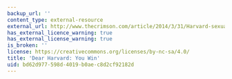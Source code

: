 ```yaml
---
backup_url: ''
content_type: external-resource
external_url: http://www.thecrimson.com/article/2014/3/31/Harvard-sexual-assault/
has_external_licence_warning: true
has_external_license_warning: true
is_broken: ''
license: https://creativecommons.org/licenses/by-nc-sa/4.0/
title: 'Dear Harvard: You Win'
uid: bd62d977-598d-4019-b0ae-c8d2cf92182d
---
```

